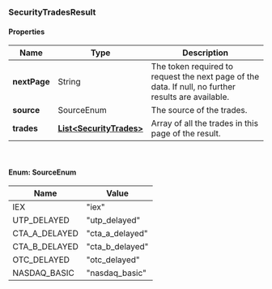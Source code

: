 
[//]: # (CLASS:SecurityTradesResult)

[//]: # (KIND:object)

### SecurityTradesResult

#### Properties

[//]: # (START_DEFINITION)

Name | Type | Description
------------ | ------------- | -------------
**nextPage** | String | The token required to request the next page of the data. If null, no further results are available. &nbsp;
**source** | SourceEnum | The source of the trades. &nbsp;
**trades** | [**List&lt;SecurityTrades&gt;**](SecurityTrades.md) | Array of all the trades in this page of the result. &nbsp;

[//]: # (END_DEFINITION)


[//]: # (CONTAINED_CLASS:SecurityTrades)



<br/>

#### Enum: SourceEnum

Name | Value
---- | -----
IEX | &quot;iex&quot;
UTP_DELAYED | &quot;utp_delayed&quot;
CTA_A_DELAYED | &quot;cta_a_delayed&quot;
CTA_B_DELAYED | &quot;cta_b_delayed&quot;
OTC_DELAYED | &quot;otc_delayed&quot;
NASDAQ_BASIC | &quot;nasdaq_basic&quot;



